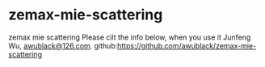 # zemax-mie-scattering
zemax mie scattering
Please cilt the info below, when you use it
Junfeng Wu, awublack@126.com.  github:https://github.com/awublack/zemax-mie-scattering

